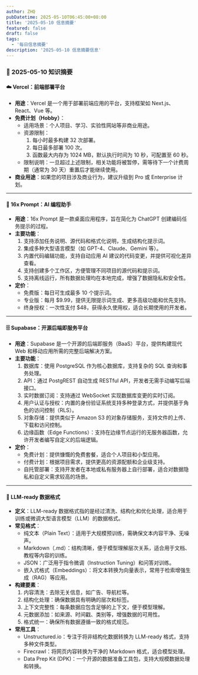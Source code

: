 ```yaml
---
author: ZHQ
pubDatetime: 2025-05-10T06:45:00+08:00
title: '2025-05-10 信息摘要'
featured: false
draft: false
tags:
  - '每日信息摘要'
description: '2025-05-10 信息摘要信息'
---
```

### 📌 2025-05-10 知识摘要

#### ☁️ Vercel：前端部署平台
- **用途**：Vercel 是一个用于部署前端应用的平台，支持框架如 Next.js、React、Vue 等。
- **免费计划（Hobby）**：
    - 适用场景：个人项目、学习、实验性网站等非商业用途。
    - 资源限制：
        1. 每小时最多构建 32 次部署。
        2. 每日最多部署 100 次。
        3. 函数最大内存为 1024 MB，默认执行时间为 10 秒，可配置至 60 秒。
    - 限制说明：一旦超过上述限制，相关功能将被暂停，需等待下一个计费周期（通常为 30 天）重置后才能继续使用。
- **商业用途**：如果您的项目涉及商业行为，建议升级到 Pro 或 Enterprise 计划。

---

#### 🧠 16x Prompt：AI 编程助手
- **用途**：16x Prompt 是一款桌面应用程序，旨在简化为 ChatGPT 创建编码任务提示的过程。
- **主要功能**：
    1. 支持添加任务说明、源代码和格式化说明，生成结构化提示词。
    2. 集成多种大型语言模型（如 GPT-4、Claude、Gemini 等）。
    3. 内置代码编辑功能，支持自动应用 AI 建议的代码变更，并提供可视化差异查看。
    4. 支持创建多个工作区，方便管理不同项目的源代码和提示词。
    5. 支持离线运行，所有数据处理均在本地完成，增强了数据隐私和安全性。
- **定价**：
    - 免费版：每日可生成最多 10 个提示词。
    - 专业版：每月 $9.99，提供无限提示词生成、更多高级功能和优先支持。
    - 终身授权：一次性支付 $48，获得永久使用权，适合长期使用的开发者。

---

#### 🗄️ Supabase：开源后端即服务平台
- **用途**：Supabase 是一个开源的后端即服务（BaaS）平台，提供构建现代 Web 和移动应用所需的完整后端解决方案。
- **主要功能**：
    1. 数据库：使用 PostgreSQL 作为核心数据库，支持复杂的 SQL 查询和事务处理。
    2. API：通过 PostgREST 自动生成 RESTful API，开发者无需手动编写后端接口。
    3. 实时数据订阅：支持通过 WebSocket 实现数据库变更的实时订阅。
    4. 用户认证与授权：内置的身份验证系统支持多种登录方式，并提供基于角色的访问控制（RLS）。
    5. 对象存储：提供类似于 Amazon S3 的对象存储服务，支持文件的上传、下载和访问控制。
    6. 边缘函数（Edge Functions）：支持在边缘节点运行的无服务器函数，允许开发者编写自定义的后端逻辑。
- **定价**：
    - 免费计划：提供慷慨的免费套餐，适合个人项目和小型应用。
    - 付费计划：根据项目需求，提供更高的资源配额和企业级支持。
    - 自托管部署：支持开发者在本地或私有服务器上自行部署，适合对数据隐私和自定义需求较高的场景。

---

#### 📄 LLM-ready 数据格式
- **定义**：LLM-ready 数据格式指的是经过清洗、结构化和优化处理，适合用于训练或微调大型语言模型（LLM）的数据格式。
- **常见格式**：
    - 纯文本（Plain Text）：适用于大规模预训练，需确保文本内容干净、无噪声。
    - Markdown（.md）：结构清晰，便于模型理解层次关系，适合用于文档、教程等内容的训练。
    - JSON：广泛用于指令微调（Instruction Tuning）和问答对训练。
    - 嵌入式格式（Embeddings）：将文本转换为向量表示，常用于检索增强生成（RAG）等应用。
- **构建要素**：
    1. 内容清洗：去除无关信息，如广告、导航栏等。
    2. 结构化处理：确保数据具有明确的层次和标签。
    3. 上下文完整性：每条数据应包含足够的上下文，便于模型理解。
    4. 元数据添加：如来源、时间戳、类别等，增强数据的可用性。
    5. 格式统一：确保所有数据遵循一致的格式规范。
- **常用工具**：
    - Unstructured.io：专注于将非结构化数据转换为 LLM-ready 格式，支持多种文件类型。
    - Firecrawl：将网页内容转换为干净的 Markdown 格式，适合模型处理。
    - Data Prep Kit (DPK)：一个开源的数据准备工具包，支持大规模数据处理和转换。
